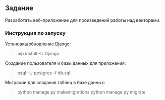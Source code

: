 
## Задание

Разработать веб-приложение для произведений работы над векторами.


### Инструкция по запуску

Установка/обновление Django:
> pip install -U Django  

Создание пользователя и базы данных для приложения:
> psql -U postgres -f db.sql

Миграции для создания таблиц в базе данных:
>python manage.py makemigrations
>python manage.py migrate



